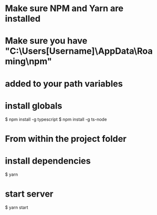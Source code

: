 # Make sure NPM and Yarn are installed
# Make sure you have "C:\Users\[Username]\AppData\Roaming\npm" 
#    added to your path variables

# install globals
$ npm install -g typescript
$ npm install -g ts-node

# From within the project folder
# install dependencies
$ yarn

# start server
$ yarn start